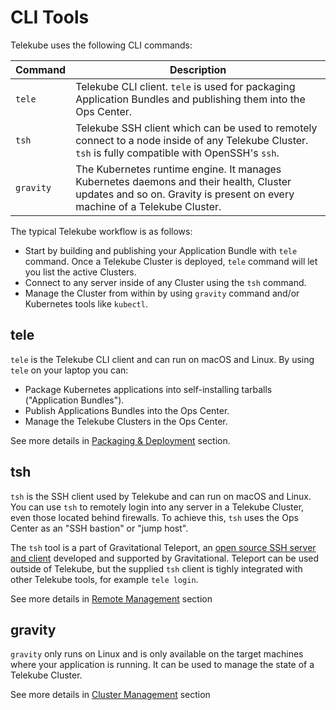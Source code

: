 # CLI Tools

Telekube uses the following CLI commands:

| Command  | Description
|----------|---------------------------------------------------------------------------------------------------------------------------------------------------------|
| `tele`   | Telekube CLI client. `tele` is used for packaging Application Bundles and publishing them into the Ops Center.                                                  |
| `tsh`    | Telekube SSH client which can be used to remotely connect to a node inside of any Telekube Cluster. `tsh` is fully compatible with OpenSSH's `ssh`.     |
| `gravity`| The Kubernetes runtime engine. It manages Kubernetes daemons and their health, Cluster updates and so on. Gravity is present on every machine of a Telekube Cluster. |


The typical Telekube workflow is as follows:

* Start by building and publishing your Application Bundle with `tele` command.  Once
  a Telekube Cluster is deployed, `tele` command will let you list the active
  Clusters.
* Connect to any server inside of any Cluster using the `tsh` command.
* Manage the Cluster from within by using `gravity` command and/or
  Kubernetes tools like `kubectl`.

## tele

`tele` is the Telekube CLI client and can run on macOS and Linux. By using `tele` on your laptop you can:

* Package Kubernetes applications into self-installing tarballs ("Application Bundles").
* Publish Applications Bundles into the Ops Center.
* Manage the Telekube Clusters in the Ops Center.

See more details in [Packaging & Deployment](pack.md) section.

## tsh

`tsh` is the SSH client used by Telekube and can run on macOS and Linux. You can use `tsh` to remotely login into
any server in a Telekube Cluster, even those located behind firewalls.
To achieve this, `tsh` uses the Ops Center as an "SSH bastion" or "jump host".

The `tsh` tool is a part of Gravitational Teleport, an [open source SSH server and
client](https://gravitational.com/teleport) developed and supported by
Gravitational. Teleport can be used outside of Telekube, but the supplied `tsh`
client is tighly integrated with other Telekube tools, for example `tele login`.

See more details in [Remote Management](manage.md) section

## gravity

`gravity` only runs on Linux and is only available on the target machines
where your application is running. It can be used to manage the state of a Telekube Cluster.

See more details in [Cluster Management](cluster.md) section
